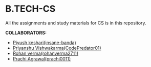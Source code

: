 # B.TECH-CS
All the assignments and study materials for CS is in this repository.

**COLLABORATORS:**
- <a href="https://github.com/insane-banda">Piyush keshari(insane-banda)</a>
- <a href="https://github.com/CodePredator01">Priyanshu Vishwakarma(CodePredator01)</a>
- <a href="https://github.com/rohanverma2711">Rohan verma(rohanverma2711)</a>
- <a href="https://github.com/prachi0011">Prachi Agrawal(prachi0011)</a>

